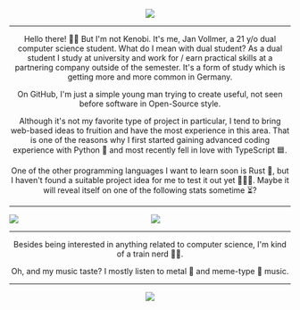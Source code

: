
<p align="center">
<img src="https://komarev.com/ghpvc/?username=jvllmr&color=brightgreen">
</p>
<hr>
<p align="center">
Hello there! 👋🏻
But I'm not Kenobi. It's me, Jan Vollmer, a 21 y/o dual computer science student. What do I mean with dual student? As a dual student I study at university and work for / earn practical skills at a partnering company outside of the semester. It's a form of study which is getting more and more common in Germany.
</p>
<p align="center">
On GitHub, I'm just a simple young man trying to create useful, not seen before software in Open-Source style.
</p>
<p align="center">
Although it's not my favorite type of project in particular, I tend to bring web-based ideas to fruition and have the most experience in this area.
That is one of the reasons why I first started gaining advanced coding experience with Python 🐍 and most recently fell in love with TypeScript 🟦.
</p>
<p align="center">
One of the other programming languages I want to learn soon is Rust 🦀, but I haven't found a suitable project idea for me to test it out yet 🤷🏻‍♂️.
Maybe it will reveal itself on one of the following stats sometime ⏳?
</p>
<hr>
<p align="center">
<img align="left" src="https://github-readme-stats.kreyoo.vercel.app/api?username=jvllmr&theme=synthwave&count_private=true&bg_color=30,e96443,904e95&title_color=fff&text_color=fff">
<img align="center" src="https://github-readme-stats.kreyoo.vercel.app/api/top-langs/?username=jvllmr&theme=synthwave&bg_color=30,e96443,904e95&title_color=fff&count_private=true&text_color=fff">
</p>
<hr>
<p align="center">
Besides being interested in anything related to computer science, I'm kind of a train nerd 🚂🤓.
</p>
<p align="center">
Oh, and my music taste? I mostly listen to metal 🎸 and meme-type 🤪 music.
</p>
<hr>
<p align = "center">
 <a href="https://spotify-github-profile.vercel.app/api/view?uid=kreyoo&redirect=true"><img src="https://spotify-github-profile.vercel.app/api/view?uid=kreyoo&cover_image=true&theme=default&show_offline=false&bar_color=53b14f&bar_color_cover=true"/></a>
</p>



